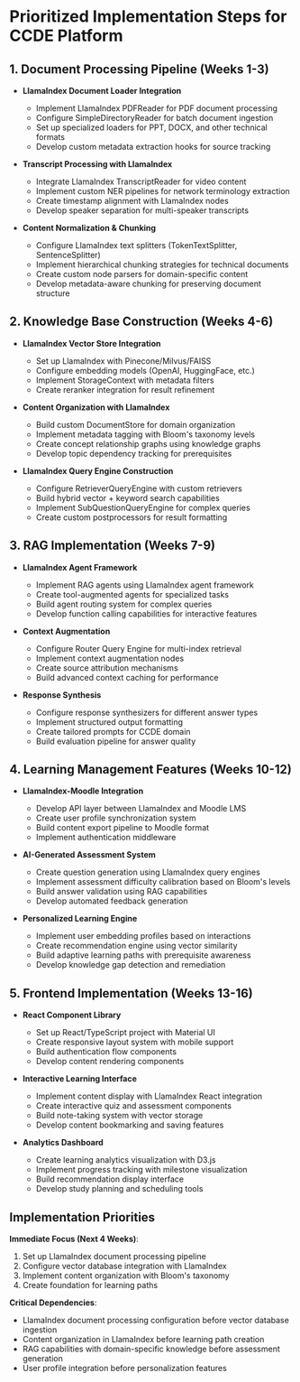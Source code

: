 # Prioritized Implementation Steps for CCDE Platform

## 1. Document Processing Pipeline (Weeks 1-3)
- **LlamaIndex Document Loader Integration**
  - Implement LlamaIndex PDFReader for PDF document processing
  - Configure SimpleDirectoryReader for batch document ingestion
  - Set up specialized loaders for PPT, DOCX, and other technical formats
  - Develop custom metadata extraction hooks for source tracking

- **Transcript Processing with LlamaIndex**
  - Integrate LlamaIndex TranscriptReader for video content
  - Implement custom NER pipelines for network terminology extraction
  - Create timestamp alignment with LlamaIndex nodes
  - Develop speaker separation for multi-speaker transcripts

- **Content Normalization & Chunking**
  - Configure LlamaIndex text splitters (TokenTextSplitter, SentenceSplitter)
  - Implement hierarchical chunking strategies for technical documents
  - Create custom node parsers for domain-specific content
  - Develop metadata-aware chunking for preserving document structure

## 2. Knowledge Base Construction (Weeks 4-6)
- **LlamaIndex Vector Store Integration**
  - Set up LlamaIndex with Pinecone/Milvus/FAISS 
  - Configure embedding models (OpenAI, HuggingFace, etc.)
  - Implement StorageContext with metadata filters
  - Create reranker integration for result refinement

- **Content Organization with LlamaIndex**
  - Build custom DocumentStore for domain organization
  - Implement metadata tagging with Bloom's taxonomy levels
  - Create concept relationship graphs using knowledge graphs
  - Develop topic dependency tracking for prerequisites

- **LlamaIndex Query Engine Construction**
  - Configure RetrieverQueryEngine with custom retrievers
  - Build hybrid vector + keyword search capabilities
  - Implement SubQuestionQueryEngine for complex queries
  - Create custom postprocessors for result formatting

## 3. RAG Implementation (Weeks 7-9)
- **LlamaIndex Agent Framework**
  - Implement RAG agents using LlamaIndex agent framework
  - Create tool-augmented agents for specialized tasks
  - Build agent routing system for complex queries
  - Develop function calling capabilities for interactive features

- **Context Augmentation**
  - Configure Router Query Engine for multi-index retrieval
  - Implement context augmentation nodes
  - Create source attribution mechanisms
  - Build advanced context caching for performance

- **Response Synthesis**
  - Configure response synthesizers for different answer types
  - Implement structured output formatting
  - Create tailored prompts for CCDE domain
  - Build evaluation pipeline for answer quality

## 4. Learning Management Features (Weeks 10-12)
- **LlamaIndex-Moodle Integration**
  - Develop API layer between LlamaIndex and Moodle LMS
  - Create user profile synchronization system
  - Build content export pipeline to Moodle format
  - Implement authentication middleware

- **AI-Generated Assessment System**
  - Create question generation using LlamaIndex query engines
  - Implement assessment difficulty calibration based on Bloom's levels
  - Build answer validation using RAG capabilities
  - Develop automated feedback generation

- **Personalized Learning Engine**
  - Implement user embedding profiles based on interactions
  - Create recommendation engine using vector similarity
  - Build adaptive learning paths with prerequisite awareness
  - Develop knowledge gap detection and remediation

## 5. Frontend Implementation (Weeks 13-16)
- **React Component Library**
  - Set up React/TypeScript project with Material UI
  - Create responsive layout system with mobile support
  - Build authentication flow components
  - Develop content rendering components

- **Interactive Learning Interface**
  - Implement content display with LlamaIndex React integration
  - Create interactive quiz and assessment components
  - Build note-taking system with vector storage
  - Develop content bookmarking and saving features

- **Analytics Dashboard**
  - Create learning analytics visualization with D3.js
  - Implement progress tracking with milestone visualization
  - Build recommendation display interface
  - Develop study planning and scheduling tools

## Implementation Priorities

**Immediate Focus (Next 4 Weeks)**:
1. Set up LlamaIndex document processing pipeline
2. Configure vector database integration with LlamaIndex
3. Implement content organization with Bloom's taxonomy
4. Create foundation for learning paths

**Critical Dependencies**:
- LlamaIndex document processing configuration before vector database ingestion
- Content organization in LlamaIndex before learning path creation
- RAG capabilities with domain-specific knowledge before assessment generation
- User profile integration before personalization features

